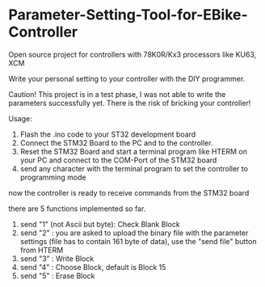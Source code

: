 # Parameter-Setting-Tool-for-EBike-Controller
Open source project for controllers with 78K0R/Kx3 processors like KU63, XCM

Write your personal setting to your controller with the DIY programmer.

Caution! This project is in a test phase, I was not able to write the parameters successfully yet. There is the risk of bricking your controller! 

Usage: 
1. Flash the .ino code to your ST32 development board
2. Connect the STM32 Board to the PC and to the controller.
3. Reset the STM32 Board and start a terminal program like HTERM on your PC and connect to the COM-Port of the STM32 board
4. send any character with the terminal program to set the controller to programming mode

now the controller is ready to receive commands from the STM32 board

there are 5 functions implemented so far.
1. send "1" (not Ascii but byte): Check Blank Block
2. send "2" : you are asked to upload the binary file with the parameter settings (file has to contain 161 byte of data), use the "send file" button from HTERM
3. send "3" : Write Block
4. send "4" : Choose Block, default is Block 15
5. send "5" : Erase Block
